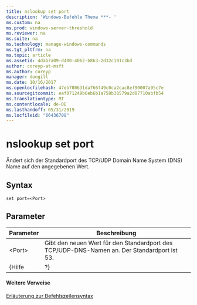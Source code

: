 ```yaml
---
title: nslookup set port
description: 'Windows-Befehle Thema ***- '
ms.custom: na
ms.prod: windows-server-threshold
ms.reviewer: na
ms.suite: na
ms.technology: manage-windows-commands
ms.tgt_pltfrm: na
ms.topic: article
ms.assetid: 4dab7a09-d400-4062-b863-2d32c191c3bd
author: coreyp-at-msft
ms.author: coreyp
manager: dongill
ms.date: 10/16/2017
ms.openlocfilehash: 47eb780631da766f49c0ca2cac8ef90007a95c7e
ms.sourcegitcommit: eaf071249b6eb6b1a758b38579a2d87710abfb54
ms.translationtype: MT
ms.contentlocale: de-DE
ms.lasthandoff: 05/31/2019
ms.locfileid: "66436708"
---
```

# <a name="nslookup-set-port"></a>nslookup set port



Ändert sich der Standardport des TCP/UDP Domain Name System (DNS) Name auf den angegebenen Wert.

## <a name="syntax"></a>Syntax

```
set port=<Port>
```

## <a name="parameters"></a>Parameter

| Parameter |                                          Beschreibung                                          |
|-----------|-----------------------------------------------------------------------------------------------|
|  \<Port>  | Gibt den neuen Wert für den Standardport des TCP/UDP-DNS-Namen an. Der Standardport ist 53. |
|   {Hilfe   |                                              ?}                                               |

#### <a name="additional-references"></a>Weitere Verweise

[Erläuterung zur Befehlszeilensyntax](command-line-syntax-key.md)